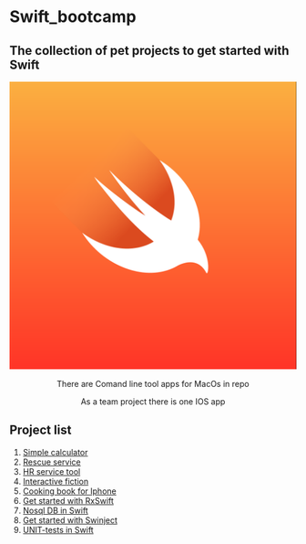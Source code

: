 # Swift_bootcamp

## The collection of pet projects to get started with Swift

![swift_logo](./images/swift_logo.png)

<p style="text-align: center;">
    There are Comand line tool apps for MacOs in repo
</p>

<p style="text-align: center;">
    As a team project there is one IOS app    
</p>

## Project list

1. [Simple calculator](./SimpleCalculator/)
2. [Rescue service](./RescueService/)
3. [HR service tool](./HrServiceTool/)
4. [Interactive fiction](./IteractiveFiction/)
5. [Cooking book for Iphone](./CookingBook/)
6. [Get started with RxSwift](./GSwRxSwift/)
7. [Nosql DB in Swift](./GSwNosql/)
8. [Get started with Swinject](./GSwSwinject/)
9. [UNIT-tests in Swift](./UnitTests/)
